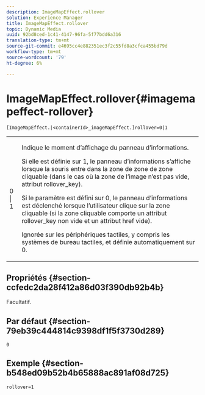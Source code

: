 ```yaml
---
description: ImageMapEffect.rollover
solution: Experience Manager
title: ImageMapEffect.rollover
topic: Dynamic Media
uuid: 92bd8ced-1c41-4147-96fa-5f77bdd6a316
translation-type: tm+mt
source-git-commit: e4695cc4e882351ec3f2c55fd8a3cfca455bd79d
workflow-type: tm+mt
source-wordcount: '79'
ht-degree: 6%

---
```



# ImageMapEffect.rollover{#imagemapeffect-rollover}

`[ImageMapEffect.|<containerId>_imageMapEffect.]rollover=0|1`

<table id="table_2671D63442B54F659C32C4A3CC61DD7C"> 
 <tbody> 
  <tr> 
   <td colname="col1"> <p><span class="codeph"> 0 | 1</span> </p> </td> 
   <td colname="col2"> <p>Indique le moment d’affichage du panneau d’informations. </p> <p>Si elle est définie sur <span class="codeph"> 1</span>, le panneau d’informations s’affiche lorsque la souris entre dans la zone de zone de zone cliquable (dans le cas où la zone de l’image n’est pas vide, attribut <span class="codeph"> rollover_key</span>). </p> <p>Si le paramètre est défini sur <span class="codeph"> 0</span>, le panneau d’informations est déclenché lorsque l’utilisateur clique sur la zone cliquable (si la zone cliquable comporte un attribut <span class="codeph"> rollover_key</span> non vide et un attribut <span class="codeph"> href</span> vide). </p> <p> Ignorée sur les périphériques tactiles, y compris les systèmes de bureau tactiles, et définie automatiquement sur <span class="codeph"> 0</span>. </p> </td> 
  </tr> 
 </tbody> 
</table>

## Propriétés {#section-ccfedc2da28f412a86d03f390db92b4b}

Facultatif.

## Par défaut {#section-79eb39c444814c9398df1f5f3730d289}

`0`

## Exemple {#section-b548ed09b52b4b65888ac891af08d725}

`rollover=1`
